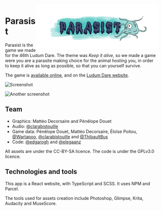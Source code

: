 <img src="https://raw.githubusercontent.com/WartaPoirier-corp/ludumdare46/master/assets/icons/title.png" alt="Logo" width="400" align="right">

# Parasist

Parasist is the game we made for the 46th Ludum Dare. The theme was *Keep it alive*, so we made a game were
you are a parasite making choice for the animal hosting you, in order to keep it alive as long as possible,
so that you can yourself survive.

The game is [available online](https://parasists.argupedia.org), and on the [Ludum Dare website](https://ldjam.com/events/ludum-dare/46/parasist).

![Screenshot](https://static.jam.vg/raw/abc/f2/z/2df3a.png)

![Another screenshot](https://static.jam.vg/raw/abc/f2/z/2df3d.png)

## Team

- Graphics: Mattéo Decorsaire and Pénélope Douet
- Audio: [@clarabistouille](https://github.com/clarabistouille)
- Game data: Pénélope Douet, Mattéo Decorsaire, Éloïse Poitou, [@Wartapoo](https://github.com/Wartapoo), [@clarabistouille](https://github.com/clarabistouille) and [@ThibaultBus](https://github.com/ThibaultBus)
- Code: [@edgarogh](https://github.com/edgarogh) and [@elegaanz](https://github.com/elegaanz)

All assets are under the CC-BY-SA licence. The code is under the GPLv3.0 licence.

## Technologies and tools

This app is a React website, with TypeScript and SCSS. It uses NPM and Parcel.

The tools used for assets creation include Photoshop, Glimpse, Krita, Audacity and MuseScore.
